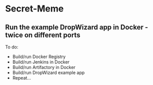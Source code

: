 Secret-Meme
===========

Run the example DropWizard app in Docker - twice on different ports
-------------------------------------------------------------------

To do:
* Build/run Docker Registry
* Build/run Jenkins in Docker
* Build/run Artifactory in Docker
* Build/run DropWizard example app
* Repeat...
